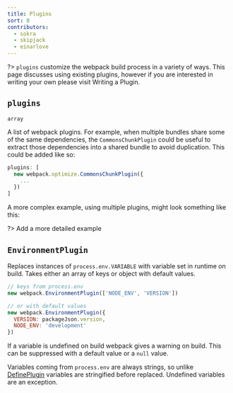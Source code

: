```yaml
---
title: Plugins
sort: 8
contributors:
  - sokra
  - skipjack
  - einarlove
---
```


?> `plugins` customize the webpack build process in a variety of ways. This page discusses using existing plugins, however if you are interested in writing your own please visit Writing a Plugin.

## `plugins`

`array`

A list of webpack plugins. For example, when multiple bundles share some of the same dependencies, the `CommonsChunkPlugin` could be useful to extract those dependencies into a shared bundle to avoid duplication. This could be added like so:

```js
plugins: [
  new webpack.optimize.CommonsChunkPlugin({
    ...
  })
]
```

A more complex example, using multiple plugins, might look something like this:

?> Add a more detailed example

## `EnvironmentPlugin`
Replaces instances of `process.env.VARIABLE` with variable set in runtime on build. Takes either an array of keys or object with default values.

```js
// keys from process.env
new webpack.EnvironmentPlugin(['NODE_ENV', 'VERSION'])

// or with default values
new webpack.EnvironmentPlugin({
  VERSION: packageJson.version,
  NODE_ENV: 'development'
})
```

If a variable is undefined on build webpack gives a warning on build. This can be suppressed with a default value or a `null` value.

Variables coming from `process.env` are always strings, so unlike [DefinePlugin](https://webpack.js.org/configuration/plugins/#defineplugin) variables are stringified before replaced. Undefined variables are an exception.
